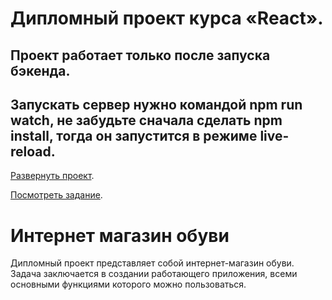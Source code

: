 # Дипломный проект курса «React».

 ## Проект работает только после запуска бэкенда.

 ## Запускать сервер нужно командой npm run watch, не забудьте сначала сделать npm install, тогда он запустится в режиме live-reload.

[Развернуть проект](https://ra16-diploma-frontend.vercel.app/).

[Посмотреть задание](https://github.com/netology-code/ra16-diploma).

# Интернет магазин обуви

Дипломный проект представляет собой интернет-магазин обуви. Задача заключается в создании работающего приложения, всеми основными функциями которого можно пользоваться.